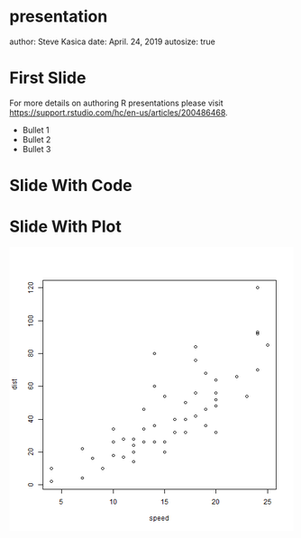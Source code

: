 presentation
========================================================
author: Steve Kasica
date: April. 24, 2019
autosize: true

First Slide
========================================================

For more details on authoring R presentations please visit <https://support.rstudio.com/hc/en-us/articles/200486468>.

- Bullet 1
- Bullet 2
- Bullet 3

Slide With Code
========================================================



Slide With Plot
========================================================

![plot of chunk unnamed-chunk-2](presentation-figure/unnamed-chunk-2-1.png)
